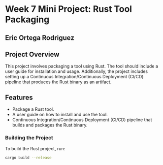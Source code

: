 # Week 7 Mini Project: Rust Tool Packaging
## Eric Ortega Rodriguez
## Project Overview
This project involves packaging a tool using Rust. The tool should include a user guide for installation and usage. Additionally, the project includes setting up a Continuous Integration/Continuous Deployment (CI/CD) pipeline that produces the Rust binary as an artifact.

## Features
- Package a Rust tool.
- A user guide on how to install and use the tool.
- Continuous Integration/Continuous Deployment (CI/CD) pipeline that builds and packages the Rust binary.


### Building the Project
To build the Rust project, run:
```bash
cargo build --release
